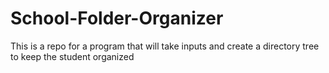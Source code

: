 # School-Folder-Organizer
This is a repo for a program that will take inputs and create a directory tree to keep the student organized
